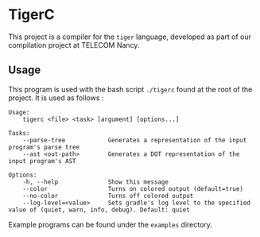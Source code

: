 # TigerC

This project is a compiler for the `tiger` language, developed as part of our compilation project at TELECOM Nancy.

## Usage

This program is used with the bash script `./tigerc` found at the root of the project. It is used as follows :

```
Usage:
    tigerc <file> <task> [argument] [options...]

Tasks:
    --parse-tree            Generates a representation of the input program's parse tree
    --ast <out-path>        Generates a DOT representation of the input program's AST

Options:
    -h, --help              Show this message
    --color                 Turns on colored output (default=true)
    --no-color              Turns off colored output
    --log-level=<value>     Sets gradle's log level to the specified value of (quiet, warn, info, debug). Default: quiet
```

Example programs can be found under the `examples` directory.